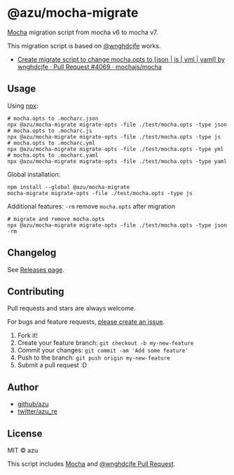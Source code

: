 # @azu/mocha-migrate

[Mocha](https://mochajs.org/) migration script from mocha v6 to mocha v7.

This migration script is based on [@wnghdcjfe](https://github.com/wnghdcjfe) works.

- [Create migrate script to change mocha.opts to \[json | js | yml | yaml\] by wnghdcjfe · Pull Request #4069 · mochajs/mocha](https://github.com/mochajs/mocha/pull/4069)

## Usage

Using [npx](https://www.npmjs.com/package/npx):

    # mocha.opts to .mocharc.json
    npx @azu/mocha-migrate migrate-opts -file ./test/mocha.opts -type json
    # mocha.opts to .mocharc.js
    npx @azu/mocha-migrate migrate-opts -file ./test/mocha.opts -type js
    # mocha.opts to .mocharc.yml
    npx @azu/mocha-migrate migrate-opts -file ./test/mocha.opts -type yml
    # mocha.opts to .mocharc.yaml
    npx @azu/mocha-migrate migrate-opts -file ./test/mocha.opts -type yaml

Global installation:

    npm install --global @azu/mocha-migrate
    mocha-migrate migrate-opts -file ./test/mocha.opts -type js

Additional features: `-rm` remove `mocha.opts` after migration

    # migrate and remove mocha.opts
    npx @azu/mocha-migrate migrate-opts -file ./test/mocha.opts -type json -rm

## Changelog

See [Releases page](https://github.com/azu/mocha-migrate/releases).

## Contributing

Pull requests and stars are always welcome.

For bugs and feature requests, [please create an issue](https://github.com/azu/mocha-migrate/issues).

1. Fork it!
2. Create your feature branch: `git checkout -b my-new-feature`
3. Commit your changes: `git commit -am 'Add some feature'`
4. Push to the branch: `git push origin my-new-feature`
5. Submit a pull request :D

## Author

- [github/azu](https://github.com/azu)
- [twitter/azu_re](https://twitter.com/azu_re)

## License

MIT © azu

This script includes [Mocha](https://mochajs.org/) and [@wnghdcjfe Pull Request](https://github.com/mochajs/mocha/pull/4069).

